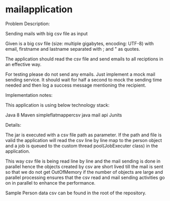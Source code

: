# mailapplication

Problem Description:

Sending mails with big csv file as input

Given is a big csv file (size: multiple gigabytes, encoding: UTF-8) with email, firstname and lastname separated with ; and " as quotes.

The application should read the csv file and send emails to all reciptions in an effective way.

For testing please do not send any emails. Just implement a mock mail sending service. It should wait for half a second to mock the sending time needed and then log a success message mentioning the recipient.

Implementation notes:

This application is using below technology stack:

Java 8
Maven
simpleflatmappercsv
java mail api
Junits

Details:

The jar is executed with a csv file path as parameter. If the path and file is valid the application will read the csv line by line map to the person object and a job is queued to the custom thread pool(JobExecuter class) in the application.

This way csv file is being read line by line and the mail sending is done in parallel hence the objects created by csv are short lived till the mail is sent so that we do not get OutOfMemory if the number of objects are large and parallel processing ensures that the csv read and mail sending activities go on in parallel to enhance the performance.

Sample Person data csv can be found in the root of the repository.
